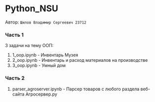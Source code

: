 # Python_NSU
Автор: `Шилов Владимир Сергеевич 23712`

### Часть 1
3 задачи на тему ООП:
1) 1_oop.ipynb - Инвентарь Музея
2) 2_oop.ipynb - Инвентарь и расход материалов на производстве
3) 3_oop.ipynb - Умный дом
### Часть 2
1) parser_agroserver.ipynb - Парсер товаров с любого раздела веб-сайта Агросервер.ру